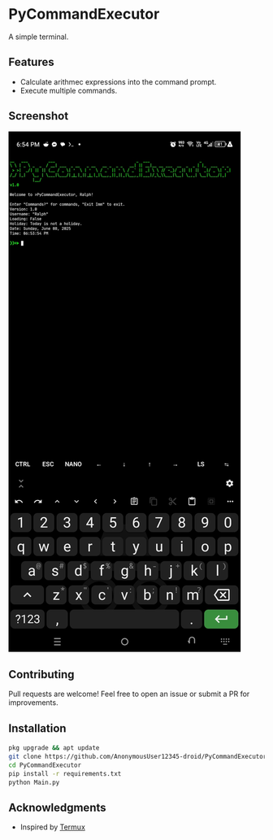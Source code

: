 # PyCommandExecutor

A simple terminal.

## Features

- Calculate arithmec expressions into the command prompt.
- Execute multiple commands.

## Screenshot

![](Screenshot_20250608-185417.jpg)

## Contributing

Pull requests are welcome! Feel free to open an issue or submit a PR for improvements.

## Installation

```bash
pkg upgrade && apt update
git clone https://github.com/AnonymousUser12345-droid/PyCommandExecutor
cd PyCommandExecutor
pip install -r requirements.txt
python Main.py
```

## Acknowledgments

- Inspired by [Termux](https://github.com/termux)